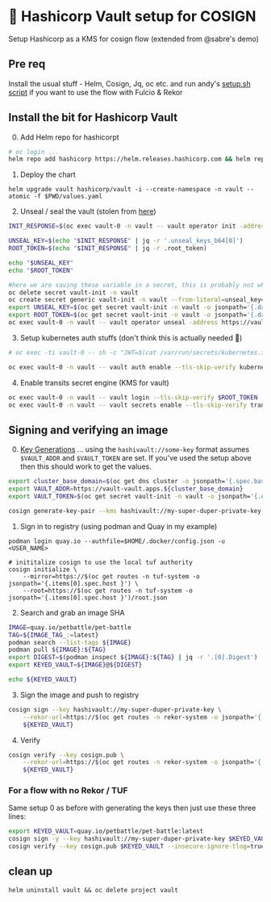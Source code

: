 # 🔐 Hashicorp Vault setup for COSIGN
Setup Hashicorp as a KMS for cosign flow (extended from @sabre's demo)

## Pre req
Install the usual stuff - Helm, Cosign, Jq, oc etc. and run andy's [setup.sh script](https://github.com/sabre1041/rh-sigstore-demo) if you want to use the flow with Fulcio & Rekor

## Install the bit for Hashicorp Vault

0. Add Helm repo for hashicorpt
```bash
# oc login ...
helm repo add hashicorp https://helm.releases.hashicorp.com && helm repo update
```

1. Deploy the chart 
```
helm upgrade vault hashicorp/vault -i --create-namespace -n vault --atomic -f $PWD/values.yaml
```

2. Unseal / seal the vault (stolen from [here](https://github.com/redhat-cop/vault-config-operator/blob/main/docs/end-to-end-example.md))
```bash 
INIT_RESPONSE=$(oc exec vault-0 -n vault -- vault operator init -address https://vault.vault.svc:8200 -ca-path /var/run/secrets/kubernetes.io/serviceaccount/service-ca.crt -format=json -key-shares 1 -key-threshold 1)

UNSEAL_KEY=$(echo "$INIT_RESPONSE" | jq -r '.unseal_keys_b64[0]')
ROOT_TOKEN=$(echo "$INIT_RESPONSE" | jq -r .root_token)

echo "$UNSEAL_KEY"
echo "$ROOT_TOKEN"

#here we are saving these variable in a secret, this is probably not what you should do in a production environment
oc delete secret vault-init -n vault
oc create secret generic vault-init -n vault --from-literal=unseal_key=${UNSEAL_KEY} --from-literal=root_token=${ROOT_TOKEN}
export UNSEAL_KEY=$(oc get secret vault-init -n vault -o jsonpath='{.data.unseal_key}' | base64 -d )
export ROOT_TOKEN=$(oc get secret vault-init -n vault -o jsonpath='{.data.root_token}' | base64 -d )
oc exec vault-0 -n vault -- vault operator unseal -address https://vault.vault.svc:8200 -ca-path /var/run/secrets/kubernetes.io/serviceaccount/service-ca.crt $UNSEAL_KEY
```


3. Setup kubernetes auth stuffs (don't think this is actually needed 🤷)
```bash
# oc exec -ti vault-0 -- sh -c "JWT=$(cat /var/run/secrets/kubernetes.io/serviceaccount/token) && KUBERNETES_HOST=https://${KUBERNETES_PORT_443_TCP_ADDR}:443 && vault auth enable --tls-skip-verify kubernetes"

oc exec vault-0 -n vault -- vault auth enable --tls-skip-verify kubernetes
```

4. Enable transits secret engine (KMS for vault) 
```bash
oc exec vault-0 -n vault -- vault login --tls-skip-verify $ROOT_TOKEN 
oc exec vault-0 -n vault -- vault secrets enable --tls-skip-verify transit
```

## Signing and verifying an image
0. [Key Generations](https://github.com/sigstore/cosign/blob/main/KMS.md) ... using the `hashivault://some-key` format assumes `$VAULT_ADDR` and `$VAULT_TOKEN` are set. If you've used the setup above then this should work to get the values.
```bash
export cluster_base_domain=$(oc get dns cluster -o jsonpath='{.spec.baseDomain}')
export VAULT_ADDR=https://vault-vault.apps.${cluster_base_domain}
export VAULT_TOKEN=$(oc get secret vault-init -n vault -o jsonpath='{.data.root_token}' | base64 -d )

cosign generate-key-pair --kms hashivault://my-super-duper-private-key
```

1. Sign in to registry (using podman and Quay in my example)
```
podman login quay.io --authfile=$HOME/.docker/config.json -u <USER_NAME>

# inititalize cosign to use the local tuf authority
cosign initialize \
    --mirror=https://$(oc get routes -n tuf-system -o jsonpath='{.items[0].spec.host }') \
    --root=https://$(oc get routes -n tuf-system -o jsonpath='{.items[0].spec.host }')/root.json
```

2. Search and grab an image SHA
```bash
IMAGE=quay.io/petbattle/pet-battle
TAG=${IMAGE_TAG_:=latest}
podman search --list-tags ${IMAGE}
podman pull ${IMAGE}:${TAG}
export DIGEST=$(podman inspect ${IMAGE}:${TAG} | jq -r '.[0].Digest')
export KEYED_VAULT=${IMAGE}@${DIGEST}

echo ${KEYED_VAULT}
```

3. Sign the image and push to registry 
```bash
cosign sign --key hashivault://my-super-duper-private-key \
    --rekor-url=https://$(oc get routes -n rekor-system -o jsonpath='{.items[0].spec.host }') \
    ${KEYED_VAULT}
```

4. Verify
```bash
cosign verify --key cosign.pub \
    --rekor-url=https://$(oc get routes -n rekor-system -o jsonpath='{.items[0].spec.host }') \
    ${KEYED_VAULT}
```

### For a flow with no Rekor / TUF
Same setup 0 as before with generating the keys then just use these three lines:
```bash
export KEYED_VAULT=quay.io/petbattle/pet-battle:latest
cosign sign -y --key hashivault://my-super-duper-private-key $KEYED_VAULT --tlog-upload=false
cosign verify --key cosign.pub $KEYED_VAULT --insecure-ignore-tlog=true
```

## clean up
```
helm uninstall vault && oc delete project vault
```